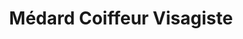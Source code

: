 ---
title: "Médard Coiffeur Visagiste"
url: /le-mesnil-esnard/medard-coiffeur-visagiste/
shop: coiffeur
---